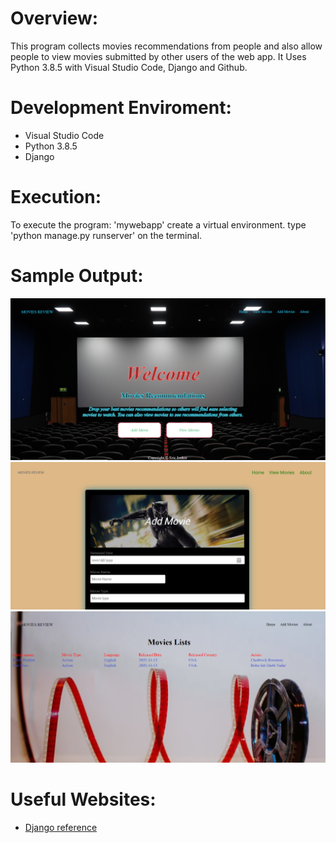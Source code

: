 # Overview:
This program collects movies recommendations from people and also allow people to view movies submitted by other users of the web app. It Uses Python 3.8.5 with Visual Studio Code, Django and Github.

# Development Enviroment:
* Visual Studio Code
* Python 3.8.5
* Django

# Execution:
To execute the program: 'mywebapp'
create a virtual environment.
type 'python manage.py runserver' on the terminal.

# Sample Output:
![Program screenshot showing the output](Home.PNG)
![Program screenshot showing the output](Add.PNG)
![Program screenshot showing the output](View.PNG)

# Useful Websites:
* [Django reference](https://www.djangoproject.com/)